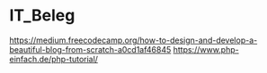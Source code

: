 # IT_Beleg
https://medium.freecodecamp.org/how-to-design-and-develop-a-beautiful-blog-from-scratch-a0cd1af46845
https://www.php-einfach.de/php-tutorial/